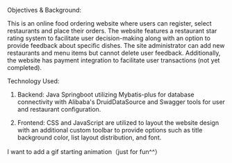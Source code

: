 Objectives & Background:

This is an online food ordering website where users can register, select restaurants and place their orders. The website features a restaurant star rating system to facilitate user decision-making along with an option to provide feedback about specific dishes. The site administrator can add new restaurants and menu items but cannot delete user feedback. Additionally, the website has payment integration to facilitate user transactions (not yet completed).

Technology Used:

1. Backend: Java Springboot utilizing Mybatis-plus for database connectivity with Alibaba's DruidDataSource and Swagger tools for user and restaurant configuration.

2. Frontend: CSS and JavaScript are utilized to layout the website design with an additional custom toolbar to provide options such as title background color, list layout distribution, and font.

I want to add a gif starting animation（just for fun^^）